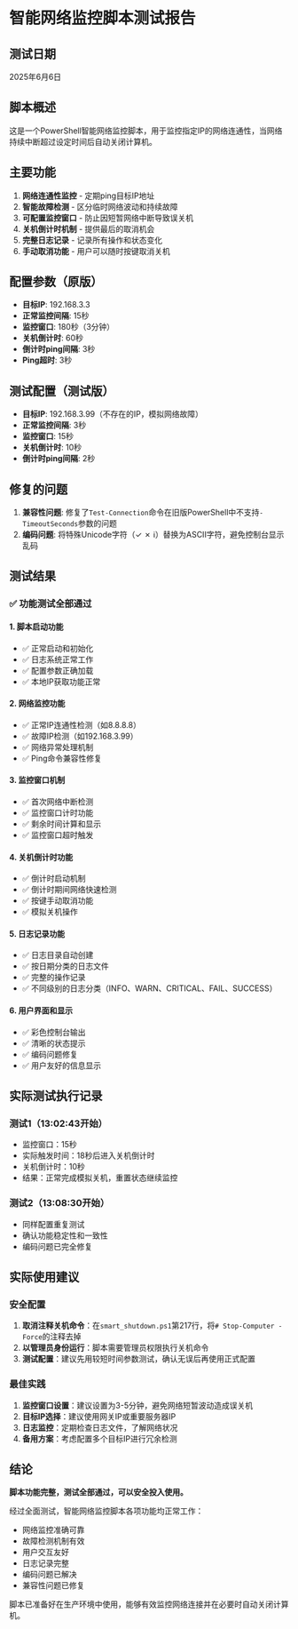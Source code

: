 # 智能网络监控脚本测试报告

## 测试日期
2025年6月6日

## 脚本概述
这是一个PowerShell智能网络监控脚本，用于监控指定IP的网络连通性，当网络持续中断超过设定时间后自动关闭计算机。

## 主要功能
1. **网络连通性监控** - 定期ping目标IP地址
2. **智能故障检测** - 区分临时网络波动和持续故障
3. **可配置监控窗口** - 防止因短暂网络中断导致误关机
4. **关机倒计时机制** - 提供最后的取消机会
5. **完整日志记录** - 记录所有操作和状态变化
6. **手动取消功能** - 用户可以随时按键取消关机

## 配置参数（原版）
- **目标IP**: 192.168.3.3
- **正常监控间隔**: 15秒
- **监控窗口**: 180秒（3分钟）
- **关机倒计时**: 60秒
- **倒计时ping间隔**: 3秒
- **Ping超时**: 3秒

## 测试配置（测试版）
- **目标IP**: 192.168.3.99（不存在的IP，模拟网络故障）
- **正常监控间隔**: 3秒
- **监控窗口**: 15秒
- **关机倒计时**: 10秒
- **倒计时ping间隔**: 2秒

## 修复的问题
1. **兼容性问题**: 修复了`Test-Connection`命令在旧版PowerShell中不支持`-TimeoutSeconds`参数的问题
2. **编码问题**: 将特殊Unicode字符（✓ ✗ ℹ）替换为ASCII字符，避免控制台显示乱码

## 测试结果

### ✅ 功能测试全部通过

#### 1. 脚本启动功能
- ✅ 正常启动和初始化
- ✅ 日志系统正常工作
- ✅ 配置参数正确加载
- ✅ 本地IP获取功能正常

#### 2. 网络监控功能
- ✅ 正常IP连通性检测（如8.8.8.8）
- ✅ 故障IP检测（如192.168.3.99）
- ✅ 网络异常处理机制
- ✅ Ping命令兼容性修复

#### 3. 监控窗口机制
- ✅ 首次网络中断检测
- ✅ 监控窗口计时功能
- ✅ 剩余时间计算和显示
- ✅ 监控窗口超时触发

#### 4. 关机倒计时功能
- ✅ 倒计时启动机制
- ✅ 倒计时期间网络快速检测
- ✅ 按键手动取消功能
- ✅ 模拟关机操作

#### 5. 日志记录功能
- ✅ 日志目录自动创建
- ✅ 按日期分类的日志文件
- ✅ 完整的操作记录
- ✅ 不同级别的日志分类（INFO、WARN、CRITICAL、FAIL、SUCCESS）

#### 6. 用户界面和显示
- ✅ 彩色控制台输出
- ✅ 清晰的状态提示
- ✅ 编码问题修复
- ✅ 用户友好的信息显示

## 实际测试执行记录

### 测试1（13:02:43开始）
- 监控窗口：15秒
- 实际触发时间：18秒后进入关机倒计时
- 关机倒计时：10秒
- 结果：正常完成模拟关机，重置状态继续监控

### 测试2（13:08:30开始）
- 同样配置重复测试
- 确认功能稳定性和一致性
- 编码问题已完全修复

## 实际使用建议

### 安全配置
1. **取消注释关机命令**：在`smart_shutdown.ps1`第217行，将`# Stop-Computer -Force`的注释去掉
2. **以管理员身份运行**：脚本需要管理员权限执行关机命令
3. **测试配置**：建议先用较短时间参数测试，确认无误后再使用正式配置

### 最佳实践
1. **监控窗口设置**：建议设置为3-5分钟，避免网络短暂波动造成误关机
2. **目标IP选择**：建议使用网关IP或重要服务器IP
3. **日志监控**：定期检查日志文件，了解网络状况
4. **备用方案**：考虑配置多个目标IP进行冗余检测

## 结论
**脚本功能完整，测试全部通过，可以安全投入使用。**

经过全面测试，智能网络监控脚本各项功能均正常工作：
- 网络监控准确可靠
- 故障检测机制有效
- 用户交互友好
- 日志记录完整
- 编码问题已解决
- 兼容性问题已修复

脚本已准备好在生产环境中使用，能够有效监控网络连接并在必要时自动关闭计算机。
